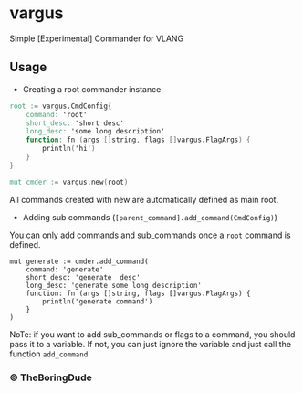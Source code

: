 # vargus

Simple [Experimental] Commander for VLANG

## Usage

- Creating a root commander instance

```v
root := vargus.CmdConfig{
    command: 'root'
    short_desc: 'short desc'
    long_desc: 'some long description'
    function: fn (args []string, flags []vargus.FlagArgs) {
        println('hi')
    }
}

mut cmder := vargus.new(root)
```

All commands created with new are automatically defined as main root.

- Adding sub commands (`[parent_command].add_command(CmdConfig)`)

You can only add commands and sub_commands once a `root` command is defined.

```
mut generate := cmder.add_command(
    command: 'generate'
    short_desc: 'generate  desc'
    long_desc: 'generate some long description'
    function: fn (args []string, flags []vargus.FlagArgs) {
        println('generate command')
    }
)
```

NoTe: if you want to add sub_commands or flags to a command, you should pass it to a variable. If not, you can just ignore the variable and just call the function `add_command`

### &copy; TheBoringDude
